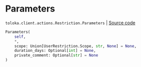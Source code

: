 # Parameters
`toloka.client.actions.Restriction.Parameters` | [Source code](https://github.com/Toloka/toloka-kit/blob/v1.1.2/src/client/actions.py#L52)

```python
Parameters(
    self,
    *,
    scope: Union[UserRestriction.Scope, str, None] = None,
    duration_days: Optional[int] = None,
    private_comment: Optional[str] = None
)
```

